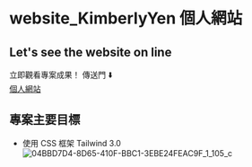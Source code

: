 # website_KimberlyYen 個人網站

## Let's see the website on line   
立即觀看專案成果！
傳送門 ⬇️   
[個人網站](https://website-kimberly-yen.vercel.app/#top)

## 專案主要目標
- 使用 CSS 框架 Tailwind 3.0
![04BBD7D4-8D65-410F-BBC1-3EBE24FEAC9F_1_105_c](https://user-images.githubusercontent.com/87320011/169659348-c37a828e-0f63-47dc-a6d5-ecd95ee9ed51.jpeg)
